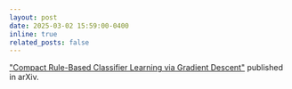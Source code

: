 ```yaml
---
layout: post
date: 2025-03-02 15:59:00-0400
inline: true
related_posts: false
---
```



["Compact Rule-Based Classifier Learning via Gradient Descent"](https://arxiv.org/abs/2502.01375) published in arXiv.
